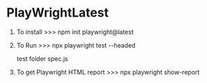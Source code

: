 # PlayWrightLatest



1. To install  >>>    npm init playwright@latest

2. To Run  >>>    npx playwright test --headed  


     test folder spec.js  


3. To get Playwright HTML report  >>>  npx playwright show-report

